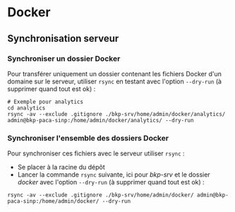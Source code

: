 # Docker

## Synchronisation serveur

### Synchroniser un dossier Docker

Pour transférer uniquement un dossier contenant les fichiers Docker d'un domaine
sur le serveur, utiliser `rsync` en testant avec l'option `--dry-run` (à supprimer quand tout est ok) :

```shell
# Exemple pour analytics
cd analytics
rsync -av --exclude .gitignore ./bkp-srv/home/admin/docker/analytics/ admin@bkp-paca-sinp:/home/admin/docker/analytics/ --dry-run
```

### Synchroniser l'ensemble des dossiers Docker

Pour synchroniser ces fichiers avec le serveur utiliser `rsync` :
 - Se placer à la racine du dépôt
 - Lancer la commande `rsync` suivante, ici pour *bkp-srv* et le dossier *docker* avec l'option `--dry-run` (à supprimer quand tout est ok) :

```shell
rsync -av --exclude .gitignore ./bkp-srv/home/admin/docker/ admin@bkp-paca-sinp:/home/admin/docker/ --dry-run
```
